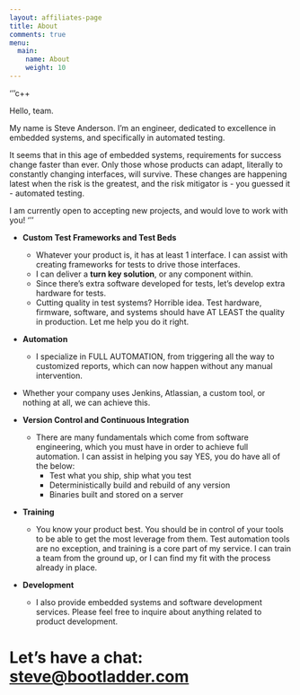 ```yaml
---
layout: affiliates-page
title: About
comments: true
menu:
  main:
    name: About
    weight: 10
---
```


‘’’c++

Hello, team.

My name is Steve Anderson. I’m an engineer, dedicated to excellence in embedded systems, and specifically in automated testing.

It seems that in this age of embedded systems, requirements for success change faster than ever. Only those whose products can adapt, literally to constantly changing interfaces, will survive. These changes are happening latest when the risk is the greatest, and the risk mitigator is - you guessed it - automated testing.

I am currently open to accepting new projects, and would love to work with you!
‘’’

* **Custom Test Frameworks and Test Beds**
  * Whatever your product is, it has at least 1 interface. I can assist with creating frameworks for tests to drive those interfaces.
  * I can deliver a **turn key solution**, or any component within.
  * Since there’s extra software developed for tests, let’s develop extra hardware for tests.
  * Cutting quality in test systems? Horrible idea. Test hardware, firmware, software, and systems should have AT LEAST the quality in production. Let me help you do it right.

* **Automation**
  * I specialize in FULL AUTOMATION, from triggering all the way to customized reports, which can now happen without any manual intervention.
* Whether your company uses Jenkins, Atlassian, a custom tool, or nothing at all, we can achieve this.

* **Version Control and Continuous Integration**
  * There are many fundamentals which come from software engineering, which you must have in order to achieve full automation. I can assist in helping you say YES, you do have all of the below:
    * Test what you ship, ship what you test
    * Deterministically build and rebuild of any version
    * Binaries built and stored on a server

* **Training**
  * You know your product best. You should be in control of your tools to be able to get the most leverage from them. Test automation tools are no exception, and training is a core part of my service. I can train a team from the ground up, or I can find my fit with the process already in place. 

* **Development**
  * I also provide embedded systems and software development services. Please feel free to inquire about anything related to product development.

# Let’s have a chat: <steve@bootladder.com>
